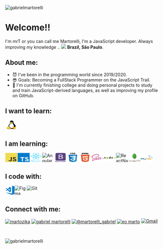 <p align="left"> <img src="https://komarev.com/ghpvc/?username=gabrielmartorelli&label=Profile%20views&color=b40e1e&style=flat" alt="gabrielmartorelli" /> </p>

<h1> Welcome!! </h1>

<p> I'm mrT or you can call me Martorelli, I'm a JavaScript developer. Always improving my knowledge .. <img src="https://acegif.com/wp-content/gif/brazilian-flag-14.gif" width="13" /> <b>Brazil, São Paulo</b>.
<p>

## About me:

- 😈 I've been in the programming world since 2019/2020.
- 😎 Goals: Becoming a FullStack Programmer on the JavaScript Trail.
- 🤬 I'm currently finishing college and doing personal projects to study and train JavaScript-derived languages, as well as improving my profile on GitHub.

## I want to learn:

<img align="left" title="Linux" alt="Linux" height="30" width="40" src="https://raw.githubusercontent.com/devicons/devicon/master/icons/linux/linux-original.svg" />

<br />
<br />

## I am learning:

<img align="left" title="JavaScript" alt="JavaScript" height="30" width="40" src="https://raw.githubusercontent.com/devicons/devicon/master/icons/javascript/javascript-original.svg" />

<img align="left" title="TypeScript" alt="TypeScript" height="30" width="40" src="https://raw.githubusercontent.com/devicons/devicon/master/icons/typescript/typescript-original.svg" />

<img align="left" title="React" alt="React" height="30" width="40" src="https://raw.githubusercontent.com/devicons/devicon/master/icons/react/react-original-wordmark.svg" />

<img align="left" title="Angular" alt="Angular" height="30" width="40" src="https://angular.io/assets/images/logos/angular/angular.svg" />

<img align="left" title="Bootstrap" alt="Bootstrap" height="30" width="40" src="https://raw.githubusercontent.com/devicons/devicon/master/icons/bootstrap/bootstrap-plain-wordmark.svg" />

<img align="left" title="CSS" alt="CSS" height="30" width="40" src="https://raw.githubusercontent.com/devicons/devicon/master/icons/css3/css3-original-wordmark.svg" />

<img align="left" title="HTML" alt="HTML" height="30" width="40" src="https://raw.githubusercontent.com/devicons/devicon/master/icons/html5/html5-original-wordmark.svg" />

<img align="left" title="SASS" alt="SASS" height="30" width="40" src="https://raw.githubusercontent.com/devicons/devicon/master/icons/sass/sass-original.svg" />

<img align="left" title="Node" alt="Node" height="30" width="40" src="https://raw.githubusercontent.com/devicons/devicon/master/icons/nodejs/nodejs-original-wordmark.svg" />

<img align="left" title="ReactNative" alt="ReactNative" height="30" width="40" src="https://reactnative.dev/img/header_logo.svg" />

<img align="left" title="Mongodb" alt="Mongodb" height="30" width="40" src="https://raw.githubusercontent.com/devicons/devicon/master/icons/mongodb/mongodb-original-wordmark.svg" />

<img align="left" title="MySql" alt="MySql" height="30" width="40" src="https://raw.githubusercontent.com/devicons/devicon/master/icons/mysql/mysql-original-wordmark.svg" />

<br />
<br />

## I code with:

<img align="left" title="Visual Studio Code" alt="Visual Studio Code" height="30" width="30" src="https://raw.githubusercontent.com/github/explore/80688e429a7d4ef2fca1e82350fe8e3517d3494d/topics/visual-studio-code/visual-studio-code.png" />

<img align="left" title="Figma" alt="Figma" height="30" width="40" src="https://www.vectorlogo.zone/logos/figma/figma-icon.svg" />

<img align="left" title="Git" alt="Git" height="30" width="40" src="https://www.vectorlogo.zone/logos/git-scm/git-scm-icon.svg" />

<br />
<br />

## Connect with me:

<p align="left">
<a href="https://twitter.com/martozika" target="blank"><img align="center" src="https://raw.githubusercontent.com/rahuldkjain/github-profile-readme-generator/master/src/images/icons/Social/twitter.svg" alt="martozika" height="30" width="40" /></a>
<a href="https://linkedin.com/in/gabriel martorelli" target="blank"><img align="center" src="https://raw.githubusercontent.com/rahuldkjain/github-profile-readme-generator/master/src/images/icons/Social/linked-in-alt.svg" alt="gabriel martorelli" height="30" width="40" /></a>
<a href="https://instagram.com/martorelli_gabriel" target="blank"><img align="center" src="https://raw.githubusercontent.com/rahuldkjain/github-profile-readme-generator/master/src/images/icons/Social/instagram.svg" alt="@martorelli_gabriel" height="30" width="40" /></a>
<a href="https://www.youtube.com/c/eo marto" target="blank"><img align="center" src="https://raw.githubusercontent.com/rahuldkjain/github-profile-readme-generator/master/src/images/icons/Social/youtube.svg" alt="eo marto" height="30" width="40" /></a>
<a href="mailto:martorelli_biel@outlook.com" target="_blank"><img alt="Gmail" src="https://img.shields.io/badge/Email-%230077B5.svg?&style=for-the-badge&logo=microsoft-outlook&logoColor=white" /></a>
</p>

<br />

<p><img align="center" src="https://github-readme-stats.vercel.app/api/top-langs?username=gabrielmartorelli&show_icons=true&theme=dark&locale=en&layout=compact" alt="gabrielmartorelli" /></p>
